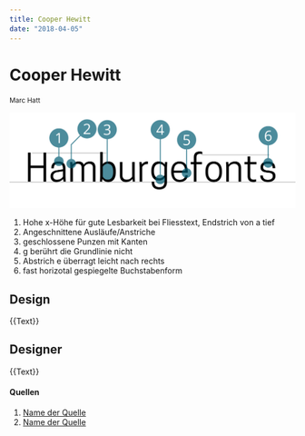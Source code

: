 ```yaml
---
title: Cooper Hewitt
date: "2018-04-05"
---
```


# Cooper Hewitt
<small>Marc Hatt</small>

<div class="col1to12">

![Cooper Hewitt](./CooperHewitt.svg)

</div>

1. Hohe x-Höhe für gute Lesbarkeit bei Fliesstext, Endstrich von a tief
2. Angeschnittene Ausläufe/Anstriche
3. geschlossene Punzen mit Kanten
4. g berührt die Grundlinie nicht
5. Abstrich e überragt leicht nach rechts
6. fast horizotal gespiegelte Buchstabenform


## Design
{{Text}}

## Designer
{{Text}}


#### Quellen
1. [Name der Quelle](http://...)
2. [Name der Quelle](http://...)
